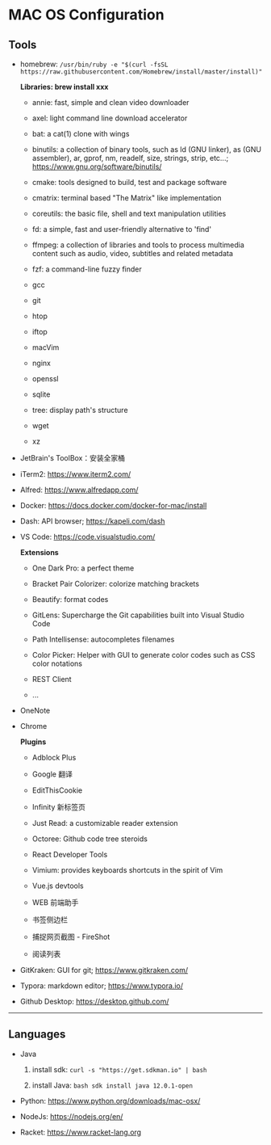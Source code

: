 # MAC OS Configuration

## Tools

* homebrew: `/usr/bin/ruby -e "$(curl -fsSL https://raw.githubusercontent.com/Homebrew/install/master/install)"`

  __Libraries: brew install xxx__

  * annie: fast, simple and clean video downloader

  * axel: light command line download accelerator

  * bat: a cat(1) clone with wings

  * binutils: a collection of binary tools, such as ld (GNU linker), as (GNU assembler), ar, gprof, nm, readelf, size, strings, strip, etc...; <https://www.gnu.org/software/binutils/>

  * cmake: tools designed to build, test and package software

  * cmatrix: terminal based "The Matrix" like implementation

  * coreutils: the basic file, shell and text manipulation utilities

  * fd: a simple, fast and user-friendly alternative to 'find'

  * ffmpeg: a collection of libraries and tools to process multimedia content such as audio, video, subtitles and related metadata

  * fzf: a command-line fuzzy finder

  * gcc

  * git

  * htop

  * iftop

  * macVim

  * nginx

  * openssl

  * sqlite

  * tree: display path's structure

  * wget

  * xz

* JetBrain's ToolBox：安装全家桶

* iTerm2: <https://www.iterm2.com/>

* Alfred: <https://www.alfredapp.com/>

* Docker: <https://docs.docker.com/docker-for-mac/install>

* Dash: API browser; <https://kapeli.com/dash>

* VS Code: <https://code.visualstudio.com/>

  __Extensions__
  
  * One Dark Pro: a perfect theme

  * Bracket Pair Colorizer: colorize matching brackets

  * Beautify: format codes

  * GitLens: Supercharge the Git capabilities built into Visual Studio Code

  * Path Intellisense: autocompletes filenames

  * Color Picker: Helper with GUI to generate color codes such as CSS color notations

  * REST Client

  * ...

* OneNote

* Chrome

  __Plugins__

  * Adblock Plus

  * Google 翻译

  * EditThisCookie

  * Infinity 新标签页

  * Just Read: a customizable reader extension

  * Octoree: Github code tree steroids

  * React Developer Tools

  * Vimium: provides keyboards shortcuts in the spirit of Vim

  * Vue.js devtools

  * WEB 前端助手

  * 书签侧边栏

  * 捕捉网页截图 - FireShot

  * 阅读列表

* GitKraken: GUI for git; <https://www.gitkraken.com/>

* Typora: markdown editor; <https://www.typora.io/>

* Github Desktop: <https://desktop.github.com/>

-----

## Languages

* Java

  1. install sdk: `curl -s "https://get.sdkman.io" | bash`

  2. install Java: `bash sdk install java 12.0.1-open`

* Python: <https://www.python.org/downloads/mac-osx/>

* NodeJs: <https://nodejs.org/en/>

* Racket: <https://www.racket-lang.org>